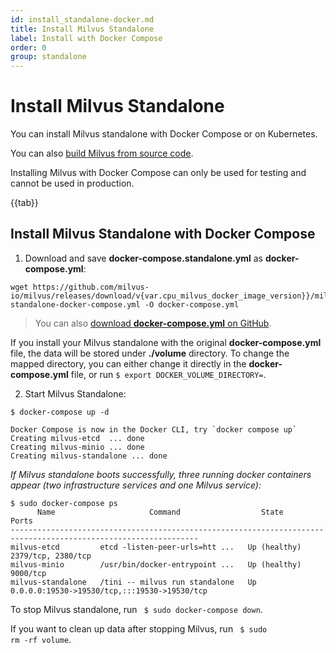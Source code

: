 ```yaml
---
id: install_standalone-docker.md
title: Install Milvus Standalone
label: Install with Docker Compose
order: 0
group: standalone
---
```


# Install Milvus Standalone
You can install Milvus standalone with Docker Compose or on Kubernetes.

You can also [build Milvus from source code](https://github.com/milvus-io/milvus#to-start-developing-milvus).

<div class="alert note">
Installing Milvus with Docker Compose can only be used for testing and cannot be used in production.
</div>

{{tab}}


## Install Milvus Standalone with Docker Compose


1. Download and save **docker-compose.standalone.yml** as **docker-compose.yml**:

```
wget https://github.com/milvus-io/milvus/releases/download/v{var.cpu_milvus_docker_image_version}}/milvus-standalone-docker-compose.yml -O docker-compose.yml
```

> You can also [download **docker-compose.yml** on GitHub](https://github.com/milvus-io/milvus/releases/download/v{var.cpu_milvus_docker_image_version}}/milvus-standalone-docker-compose.yml).

<div class="alert note">
If you install your Milvus standalone with the original <b>docker-compose.yml</b> file, the data will be stored under <b>./volume</b> directory. To change the mapped directory, you can either change it directly in the <b>docker-compose.yml</b> file, or run <code>$ export DOCKER_VOLUME_DIRECTORY=</code>.
</div>

2. Start Milvus Standalone:

```shell
$ docker-compose up -d
```

```text
Docker Compose is now in the Docker CLI, try `docker compose up`
Creating milvus-etcd  ... done
Creating milvus-minio ... done
Creating milvus-standalone ... done
```

*If Milvus standalone boots successfully, three running docker containers appear (two infrastructure services and one Milvus service):* 

```
$ sudo docker-compose ps
      Name                     Command                  State                          Ports
----------------------------------------------------------------------------------------------------------------
milvus-etcd         etcd -listen-peer-urls=htt ...   Up (healthy)   2379/tcp, 2380/tcp
milvus-minio        /usr/bin/docker-entrypoint ...   Up (healthy)   9000/tcp
milvus-standalone   /tini -- milvus run standalone   Up             0.0.0.0:19530->19530/tcp,:::19530->19530/tcp
```


<div class="alert note">
To stop Milvus standalone, run <code> $ sudo docker-compose down</code>.

If you want to clean up data after stopping Milvus, run <code> $ sudo rm -rf  volume</code>.

</div>
